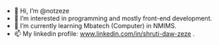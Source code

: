 - 👋 Hi, I’m @notzeze
- 👀 I’m interested in programming and mostly front-end development.
- 🌱 I’m currently learning Mbatech (Computer) in NMIMS.
- 📫 My linkedin profile: www.linkedin.com/in/shruti-daw-zeze .

<!---
notzeze/notzeze is a ✨ special ✨ repository because its `README.md` (this file) appears on your GitHub profile.
You can click the Preview link to take a look at your changes.
--->
